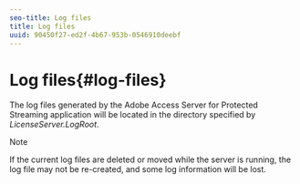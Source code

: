 ```yaml
---
seo-title: Log files
title: Log files
uuid: 90450f27-ed2f-4b67-953b-0546910deebf
---
```


# Log files{#log-files}

The log files generated by the Adobe Access Server for Protected Streaming application will be located in the directory specified by *LicenseServer.LogRoot*.

>[!NOTE]
>
>If the current log files are deleted or moved while the server is running, the log file may not be re-created, and some log information will be lost.

